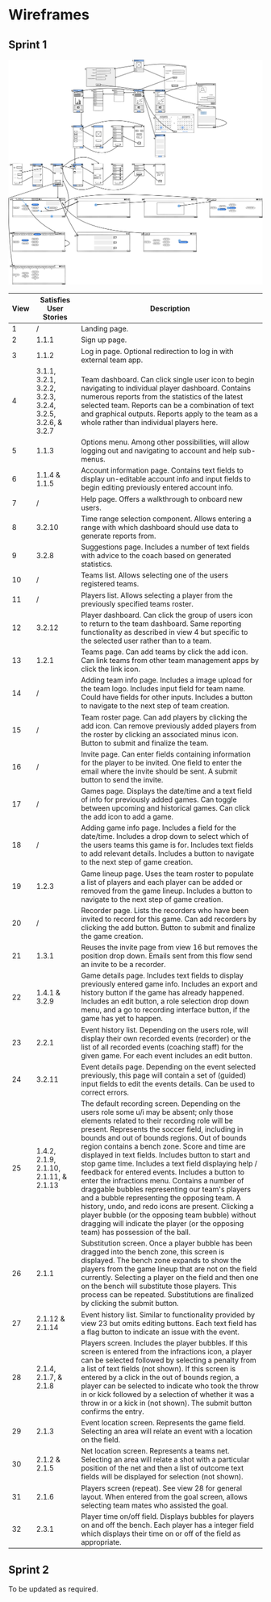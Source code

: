 # Wireframes
## Sprint 1
![Wireframe](../images/design/wireframe/wireframe_1.png)

View | Satisfies User Stories | Description
---- | -----------------------|------------
1 | / | Landing page.
2 | 1.1.1 | Sign up page.
3 | 1.1.2 | Log in page. Optional redirection to log in with external team app.
4 | 3.1.1, 3.2.1, 3.2.2, 3.2.3, 3.2.4, 3.2.5, 3.2.6, & 3.2.7 | Team dashboard. Can click single user icon to begin navigating to individual player dashboard. Contains numerous reports from the statistics of the latest selected team. Reports can be a combination of text and graphical outputs. Reports apply to the team as a whole rather than individual players here.
5 | 1.1.3 | Options menu. Among other possibilities, will allow logging out and navigating to account and help sub-menus.
6 | 1.1.4 & 1.1.5 | Account information page. Contains text fields to display un-editable account info and input fields to begin editing previously entered account info.
7 | / | Help page. Offers a walkthrough to onboard new users.
8 | 3.2.10 | Time range selection component. Allows entering a range with which dashboard should use data to generate reports from.
9 | 3.2.8 | Suggestions page. Includes a number of text fields with advice to the coach based on generated statistics.
10 | / | Teams list. Allows selecting one of the users registered teams.
11 | / | Players list. Allows selecting a player from the previously specified teams roster.
12 | 3.2.12 | Player dashboard. Can click the group of users icon to return to the team dashboard. Same reporting functionality as described in view 4 but specific to the selected user rather than to a team.
13 | 1.2.1 | Teams page. Can add teams by click the add icon. Can link teams from other team management apps by click the link icon.
14 | / | Adding team info page. Includes a image upload for the team logo. Includes input field for team name. Could have fields for other inputs. Includes a button to navigate to the next step of team creation. 
15 | / | Team roster page. Can add players by clicking the add icon. Can remove previously added players from the roster by clicking an associated minus icon. Button to submit and finalize the team.
16 | / | Invite page. Can enter fields containing information for the player to be invited. One field to enter the email where the invite should be sent. A submit button to send the invite.
17 | / | Games page. Displays the date/time and a text field of info for previously added games. Can toggle between upcoming and historical games. Can click the add icon to add a game.
18 | / | Adding game info page. Includes a field for the date/time. Includes a drop down to select which of the users teams this game is for. Includes text fields to add relevant details. Includes a button to navigate to the next step of game creation. 
19 | 1.2.3 | Game lineup page. Uses the team roster to populate a list of players and each player can be added or removed from the game lineup. Includes a button to navigate to the next step of game creation.
20 | / | Recorder page. Lists the recorders who have been invited to record for this game. Can add recorders by clicking the add button. Button to submit and finalize the game creation.
21 | 1.3.1 | Reuses the invite page from view 16 but removes the position drop down. Emails sent from this flow send an invite to be a recorder.
22 | 1.4.1 & 3.2.9 | Game details page. Includes text fields to display previously entered game info. Includes an export and history button if the game has already happened. Includes an edit button, a role selection drop down menu, and a go to recording interface button, if the game has yet to happen. 
23 | 2.2.1 | Event history list. Depending on the users role, will display their own recorded events (recorder) or the list of all recorded events (coaching staff) for the given game. For each event includes an edit button.
24 | 3.2.11 | Event details page. Depending on the event selected previously, this page will contain a set of (guided) input fields to edit the events details. Can be used to correct errors.
25 | 1.4.2, 2.1.9, 2.1.10, 2.1.11, & 2.1.13 | The default recording screen. Depending on the users role some u/i may be absent; only those elements related to their recording role will be present. Represents the soccer field, including in bounds and out of bounds regions. Out of bounds region contains a bench zone. Score and time are displayed in text fields. Includes button to start and stop game time. Includes a text field displaying help / feedback for entered events.  Includes a button to enter the infractions menu. Contains a number of draggable bubbles representing our team's players and a bubble representing the opposing team. A history, undo, and redo icons are present. Clicking a player bubble (or the opposing team bubble) without dragging will indicate the player (or the opposing team) has possession of the ball.
26 | 2.1.1 | Substitution screen. Once a player bubble has been dragged into the bench zone, this screen is displayed. The bench zone expands to show the players from the game lineup that are not on the field currently. Selecting a player on the field and then one on the bench will substitute those players. This process can be repeated. Substitutions are finalized by clicking the submit button.
27 | 2.1.12 & 2.1.14 | Event history list. Similar to functionality provided by view 23 but omits editing buttons. Each text field has a flag button to indicate an issue with the event.
28 | 2.1.4, 2.1.7, & 2.1.8 | Players screen. Includes the player bubbles. If this screen is entered from the infractions icon, a player can be selected followed by selecting a penalty from a list of text fields (not shown). If this screen is entered by a click in the out of bounds region, a player can be selected to indicate who took the throw in or kick followed by a selection of whether it was a throw in or a kick in (not shown). The submit button confirms the entry.
29 | 2.1.3 | Event location screen. Represents the game field. Selecting an area will relate an event with a location on the field.
30 | 2.1.2 & 2.1.5 | Net location screen. Represents a teams net. Selecting an area will relate a shot with a particular position of the net and then a list of outcome text fields will be displayed for selection (not shown).
31 | 2.1.6 | Players screen (repeat). See view 28 for general layout. When entered from the goal screen, allows selecting team mates who assisted the goal.
32 | 2.3.1 | Player time on/off field. Displays bubbles for players on and off the bench. Each player has a integer field which displays their time on or off of the field as appropriate.


## Sprint 2
To be updated as required.